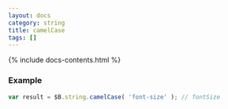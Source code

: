```yaml
---
layout: docs
category: string
title: camelCase
tags: []
---
```


{% include docs-contents.html %}

### Example
```js
var result = $B.string.camelCase( 'font-size' ); // fontSize
```